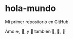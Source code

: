 # hola-mundo

Mi primer repositorio en GitHub

Amo :coffee:, :pizza:, y :dancer:
también :chocolate_bar:, :doughnut:, :hamburger:

